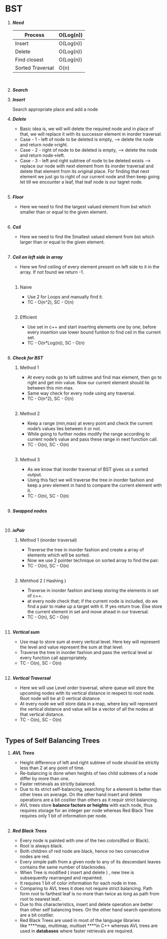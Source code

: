 # BST

1. ***Need***
    
    | Process | O(Log(n)) |
    | --- | --- |
    | Insert  | O(Log(n)) |
    | Delete | O(Log(n)) |
    | Find closest | O(Log(n)) |
    | Sorted Traversal | O(n) |
    <br />

2. ***Search*** 
    <br />
    
    
3. ***Insert***
    
    Search appropriate place and add a node
    <br />
    
4. ***Delete***
    - Basic idea is, we will will delete the required node and in place of that, we will replace it with its successor element in inorder traversal.
    - Case - 1 - left of node to be deleted is empty, —>  delete the node and return node→right.
    - Case - 2 - right of node to be deleted is empty, —>  delete the node and return node→left.
    - Case - 3 - left and right subtree of node to be deleted exists  —> replace our node with next element from its inorder traversal and delete that element from its original place. For finding that next element we just go to right of our current node and then keep going let till we encounter a leaf, that leaf node is our tagret node.
    <br />

5. ***Floor***
    - Here we need to find the largest valued element from bst which smaller than or equal to the given element.
    <br />

6. ***Ceil***
    - Here we need to find the Smallest valued element from bst which larger than or equal to the given element.
    <br />

7. ***Ceil on left side in array***
    - Here we find ceiling of every element present on left side to it in  the array. If not found we return -1.
    <br />
        
    1. Naive
        - Use 2 for Loops and manually find it.
        - TC - O(n^2),  SC - O(n)
        <br />
        
    2. Efficient
        - Use set in c++ and start inserting elements one by one, before every insertion use lower bound funtion to find ceil in the current set.
        - TC - O(n*Log(n)),  SC - O(n)
        <br />

8. ***Check for BST***
    
    
    1. Method 1
        - At every node go to left subtree and find max element, then go to right and get min  value. Now our current element should lie between this min max.
        - Same way check for every node using any traversal.
        - TC - O(n^2),  SC - O(n)
        <br />
        
    2. Method 2
        - Keep a range (min,max) at every point and check the current node’s values lies between it or not.
        - While going to further nodes modify the range according to current node’s value and pass these range in next function call.
        - TC - O(n),  SC - O(n)
        <br />
        
    3. Method 3
        - As we know that inorder traversal of BST gives us a sorted output.
        - Using this fact we will traverse the tree in inorder fashion and keep a prev element in hand to compare the current element with it.
        - TC - O(n),  SC - O(n)
        <br />

9. ***Swapped nodes***
<br />

10. ***isPair***
    1. Method 1 (inorder traversal)
        - Traverse the tree in inorder fashion and create a array of elements which will be sorted.
        - Now we use 2 pointer technique on sorted array to find the pair.
        - TC - O(n),  SC - O(n)
        <br />
        
    2. Mehthod 2 ( Hashing )
        - Traverse in inorder fashion and keep storing the elements in set of c++.
        - at every node check that; if the current node is included, do we find a pair to make up a target with it. If yes return true. Else store the current element in set and move ahead in our traversal.
        - TC - O(n),  SC - O(n)
        <br />

11. ***Vertical sum***
    - Use map to store sum at every vertical level. Here key will represent the level and value represent the sum at that level.
    - Traverse the tree in inorder fashion and pass the vertical level ar every function call appropriately.
    - TC - O(n),  SC - O(n)
    <br />

12. ***Vertical Traversal***
    - Here we will use Level order traversal, where queue will store the upcoming nodes with its vertical distance in respect to root node. Root node will be at 0 vertical distance.
    - At every node we will store data in a map, where key will represent the vertical distance and value will be a vector of all the nodes at that vertical distance.
    - TC - O(n),  SC - O(n)
    <br />

## Types of Self Balancing Trees

1. ***AVL Trees***
    
    - Height difference of left and right subtree of node should be strictly less than 2 at any point of time.
    - Re-balancing is done when heights of two child subtrees of a node differ by more than one.
    - Faster retrievals as strictly balanced.
    - Due to its strict self-balancing, searching for a element is better than other trees on average. On the other hand insert and delete operations are a bit costlier than others as it requir strict balancing.
    - AVL trees store **balance factors or heights** with each node, thus requires storage for an integer per node whereas Red Black Tree requires only 1 bit of information per node.
    <br />
    
2. ***Red Black Trees***
    
    - Every node is painted with one of the two colors(Red or Black).
    - Root is always black.
    - Both children of red node are black, hence no two consecutive nodes are red.
    - Every simple path from a given node to any of its descendant leaves contains the same number of blacknodes.
    - When Tree is modified ( insert and delete ) , new tree is subsequently rearranged and repainted.
    - It requires 1 bit of color information for each node in tree.
    - Comparing to AVL trees it does not require strict balancing. Path form root to farthest leaf is no more than twice as long as path from root to nearest leaf..
    - Due to this characteristics, insert and delete operation are better than other self balancing trees. On the other hand search operations are a bit costlier.
    - Red Black Trees are used in most of the language libraries like ****map, multimap, multiset ****in C++ whereas AVL trees are used in **databases** where faster retrievals are required.
    <br />

